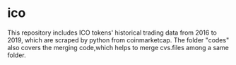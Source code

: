 # ico

This repository includes ICO tokens' historical trading data from 2016 to 2019, which are scraped by python from coinmarketcap. The folder "codes" also covers the merging code,which helps to merge cvs.files among a same folder.  
